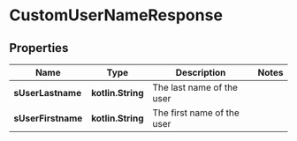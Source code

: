 
# CustomUserNameResponse

## Properties
| Name | Type | Description | Notes |
| ------------ | ------------- | ------------- | ------------- |
| **sUserLastname** | **kotlin.String** | The last name of the user |  |
| **sUserFirstname** | **kotlin.String** | The first name of the user |  |



